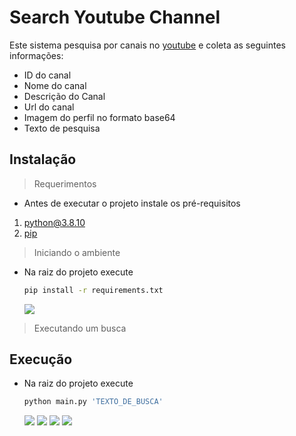 # Search Youtube Channel
Este sistema pesquisa por canais no [youtube](https://www.youtube.com/) e coleta as seguintes informações:
- ID do canal
- Nome do canal
- Descrição do Canal
- Url do canal
- Imagem do perfil no formato base64
- Texto de pesquisa

## Instalação
> Requerimentos

- Antes de executar o projeto instale os pré-requisitos
1. [python@3.8.10](https://www.python.org/downloads/)
2. [pip](https://docs.python.org/3/installing/index.html#pip-not-installed)

> Iniciando o ambiente

- Na raiz do projeto execute
  ```zsh
  pip install -r requirements.txt
  ````
	![](assets/pip_install.gif)
> Executando um busca

## Execução
- Na raiz do projeto execute
	```zsh
	python main.py 'TEXTO_DE_BUSCA'
	```
	![](assets/main_exec_1.gif)
	![](assets/main_exec_4.gif)
	![](assets/main_exec_2.gif)
	![](assets/main_exec_3.gif)
